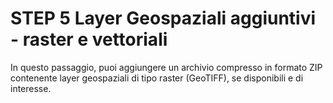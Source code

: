 # STEP 5 Layer Geospaziali aggiuntivi - raster e vettoriali

In questo passaggio, puoi aggiungere un archivio compresso in formato ZIP contenente layer geospaziali di tipo raster (GeoTIFF), se disponibili e di interesse.
